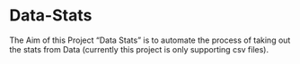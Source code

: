 # Data-Stats
The Aim of this Project “Data Stats” is to automate the process of taking out the stats from Data (currently this project is only supporting csv files).
